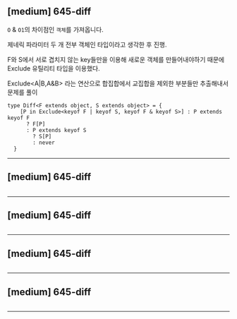 
## [medium] 645-diff

  `O` & `O1`의 차이점인 `객체`를 가져옵니다.

제네릭 파라미터 두 개 전부 객체인 타입이라고 생각한 후 진행.

F와 S에서 서로 겹치지 않는 key들만을 이용해 새로운 객체를 만들어내야하기 때문에 Exclude 유틸리티 타입을 이용했다.

Exclude<A|B,A&B> 라는 연산으로 합집합에서 교집합을 제외한 부분들만 추출해내서 문제를 풀이

```
type Diff<F extends object, S extends object> = {
    [P in Exclude<keyof F | keyof S, keyof F & keyof S>] : P extends keyof F
      ? F[P]
      : P extends keyof S
        ? S[P]
        : never
  }
```

--------

## [medium] 645-diff


```

```

--------

## [medium] 645-diff


```

```

--------

## [medium] 645-diff


```

```

--------

## [medium] 645-diff


```

```

--------
